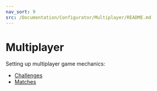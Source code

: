 ```yaml
---
nav_sort: 9
src: /Documentation/Configurator/Multiplayer/README.md
---
```


# Multiplayer

Setting up multiplayer game mechanics:
* [Challenges](/Documentation/Configurator/Multiplayer/Challenges.md)
* [Matches](/Documentation/Configurator/Multiplayer/Matches.md)
